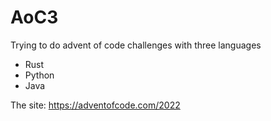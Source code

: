 # AoC3

Trying to do advent of code challenges with three languages

- Rust
- Python
- Java

The site:
https://adventofcode.com/2022
